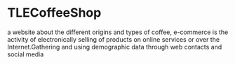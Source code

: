 # TLECoffeeShop
a website about the different origins and types of coffee, e-commerce is the activity of electronically selling of products on online services or over the Internet.Gathering and using demographic data through web contacts and social media
